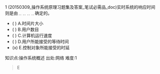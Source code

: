 1
(20150309_操作系统原理习题集及答案_笔试必需品_doc)实时系统的响应时间则是由﹎﹎﹎﹎确定的。
- ( ) A.时间片大小
- ( ) B.用户数目
- ( ) C.计算机运行速度
- ( ) D.用户所能接受的等待时间
- (x) E.控制对象所能接受的时延

知识点:操作系统概述
出处:网络
难度:1
> E
